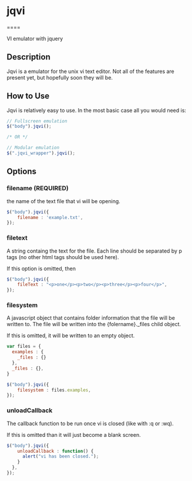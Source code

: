 # jqvi
====

VI emulator with jquery

## Description

Jqvi is a emulator for the unix vi text editor. Not all of the features are present yet, but hopefully soon they will be.

## How to Use

Jqvi is relatively easy to use. In the most basic case all you would need is:

```javascript
// Fullscreen emulation
$("body").jqvi();

/* OR */

// Modular emulation
$(".jqvi_wrapper").jqvi();
```

## Options


### filename (REQUIRED)

the name of the text file that vi will be opening. 
```javascript
$("body").jqvi({
	filename : 'example.txt',
});
```
### filetext

A string containg the text for the file. Each line should be separated by p tags (no other html tags should be used here).

If this option is omitted, then 

```javascript
$("body").jqvi({
	fileText : "<p>one</p><p>two</p><p>three</p><p>four</p>",
});
```

### filesystem

A javascript object that contains folder information that the file will be written to. The file will be written into the {folername}._files child object.

If this is omitted, it will be written to an empty object.

```javascript
var files = {
  examples : {
    _files : {}
  },
  _files : {},
}

$("body").jqvi({
  	filesystem : files.examples,
});
```

### unloadCallback

The callback function to be run once vi is closed (like with :q or :wq).

If this is omitted than it will just become a blank screen.

```javascript
$("body").jqvi({
    unloadCallback : function() {
      alert("vi has been closed.");
    }
  },
});
```
